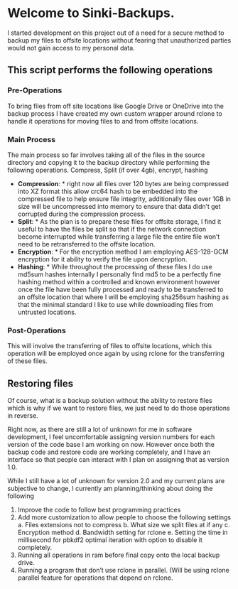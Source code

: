 # Welcome to Sinki-Backups.
I started development on this project out of a need for a secure method to backup my files to offsite locations without fearing that unauthorized parties would not gain access to my personal data.
## This script performs the following operations
### Pre-Operations
To bring files from off site locations like Google Drive or OneDrive into the backup process I have created my own custom wrapper around rclone to handle it operations for moving files to and from offsite locations.
### Main Process
The main process so far involves taking all of the files in the source directory and copying it to the backup directory while performing the following operations.
Compress, Split (if over 4gb), encrypt, hashing
* **Compression**: * right now all files over 120 bytes are being compressed into XZ format this allow crc64 hash to be embedded into the compressed file to help ensure file integrity, additionally files over 1GB in size will be uncompressed into memory to ensure that data didn’t get corrupted during the compression process.
* **Split**: * As the plan is to prepare these files for offsite storage, I find it useful to have the files be split so that if the network connection become interrupted while transferring a large file the entire file won’t need to be retransferred to the offsite location.
* **Encryption**: * For the encryption method I am employing AES-128-GCM encryption for it ability to verify the file upon dencryption.
* **Hashing**: * While throughout the processing of these files I do use md5sum hashes internally I personally find md5 to be a perfectly fine hashing method within a controlled and known environment however once the file have been fully processed and ready to be transferred to an offsite location that where I will be employing sha256sum hashing as that the minimal standard I like to use while downloading files from untrusted locations.
### Post-Operations
This will involve the transferring of files to offsite locations, which this operation will be employed once again by using rclone for the transferring of these files.
## Restoring files
Of course, what is a backup solution without the ability to restore files which is why if we want to restore files, we just need to do those operations in reverse.

Right now, as there are still a lot of unknown for me in software development, I feel uncomfortable assigning version numbers for each version of the code base I am working on now. However once both the backup code and restore code are working completely, and I have an interface so that people can interact with I plan on assigning that as version 1.0.

While I still have a lot of unknown for version 2.0 and my current plans are subjective to change, I currently am planning/thinking about doing the following
1.	Improve the code to follow best programming practices
2.	Add more customization to allow people to choose the following settings
a.	Files extensions not to compress
b.	What size we split files at if any
c.	Encryption method
d.	Bandwidth setting for rclone
e.	Setting the time in millisecond for pbkdf2 optimal iteration with option to disable it completely.
3.	Running all operations in ram before final copy onto the local backup drive.
4.	Running a program that don’t use rclone in parallel. (Will be using rclone parallel feature for operations that depend on rclone.
